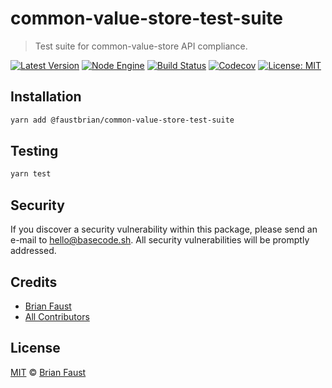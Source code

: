 # common-value-store-test-suite

> Test suite for common-value-store API compliance.

[![Latest Version](https://badgen.now.sh/npm/v/@faustbrian/common-value-store-test-suite)](https://www.npmjs.com/package/@faustbrian/common-value-store-test-suite)
[![Node Engine](https://badgen.now.sh/npm/node/@faustbrian/common-value-store-test-suite)](https://www.npmjs.com/package/@faustbrian/common-value-store-test-suite)
[![Build Status](https://badgen.now.sh/circleci/github/faustbrian/common-value-store-test-suite)](https://circleci.com/gh/faustbrian/common-value-store-test-suite)
[![Codecov](https://badgen.now.sh/codecov/c/github/faustbrian/common-value-store-test-suite)](https://codecov.io/gh/faustbrian/common-value-store-test-suite)
[![License: MIT](https://badgen.now.sh/badge/license/MIT/green)](https://opensource.org/licenses/MIT)

## Installation

```bash
yarn add @faustbrian/common-value-store-test-suite
```

## Testing

```bash
yarn test
```

## Security

If you discover a security vulnerability within this package, please send an e-mail to hello@basecode.sh. All security vulnerabilities will be promptly addressed.

## Credits

-   [Brian Faust](https://github.com/faustbrian)
-   [All Contributors](../../../../contributors)

## License

[MIT](LICENSE) © [Brian Faust](https://basecode.sh)
